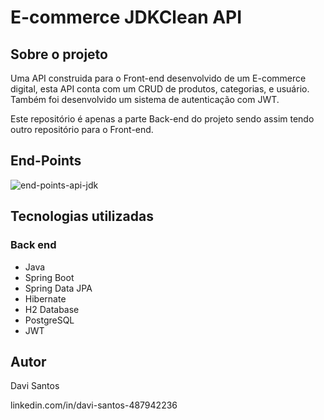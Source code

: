 # E-commerce JDKClean API

## Sobre o projeto

Uma API construida para o Front-end desenvolvido de um E-commerce digital, esta API conta com um CRUD de produtos, categorias, e usuário. 
Também foi desenvolvido um sistema de autenticação com JWT.

Este repositório é apenas a parte Back-end do projeto sendo assim tendo outro repositório para o Front-end.

## End-Points

![end-points-api-jdk](https://github.com/DaveScott99/JDKClean_E-commerce-API/assets/101915085/fd486588-a3c8-4484-b918-b8203e7de5bb)

## Tecnologias utilizadas

### Back end

- Java
- Spring Boot
- Spring Data JPA
- Hibernate
- H2 Database
- PostgreSQL
- JWT

## Autor

Davi Santos

linkedin.com/in/davi-santos-487942236
